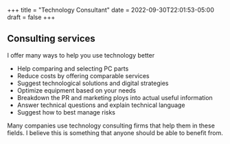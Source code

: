 +++
title = "Technology Consultant"
date = 2022-09-30T22:01:53-05:00
draft = false
+++

## Consulting services

I offer many ways to help you use technology better

- Help comparing and selecting PC parts
- Reduce costs by offering comparable services
- Suggest technological solutions and digital strategies
- Optimize equipment based on your needs
- Breakdown the PR and marketing ploys into actual useful information
- Answer technical questions and explain technical language
- Suggest how to best manage risks

Many companies use technology consulting firms that help them in these fields. I believe this is something that anyone should be able to benefit from.
  